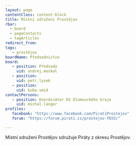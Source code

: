 ```yaml
---
layout: page
contentClass: content-block
title: Místní sdružení Prostějov
rbar:
  - board
  - pageContacts
  - tagArticles
redirect_from:
tags:
   - prostějov
boardName: Předsednictvo
board:
   - position: Předseda
     uid: ondrej.moskal
   - position: 
     uid: petr.lysek
   - position: 
     uid: kuba.smid
contactPersons:
   - position: Koordinátor KS Olomouckého kraje
     uid: michal.langer
profiles:
   facebook: "https://www.facebook.com/PiratiProstejov"
   forum: "https://forum.pirati.cz/prostejov-f655/"

---
```

Místní sdružení Prostějov sdružuje Piráty z okresu Prostějov.